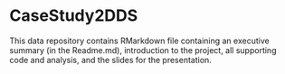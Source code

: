 # CaseStudy2DDS
This data repository contains RMarkdown file containing an executive summary (in the Readme.md), introduction to the project, all supporting code and analysis, and the slides for the presentation.
